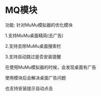 # MQ模块

功能:
针对MuMu模拟器的优化模块

1.支持MuMu桌面精简(去广告)

2.支持去除MuMu桌面搜索栏

3.支持自动跳过是否安装提醒

在使用MuMu模拟器的时候，会发现桌面有广告

使用模块后会解决桌面广告问题

也支持安装提示自动点击

